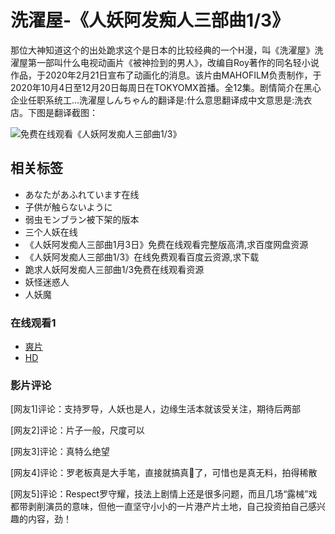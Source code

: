 # 洗濯屋-《人妖阿发痴人三部曲1/3》

那位大神知道这个的出处跪求这个是日本的比较经典的一个H漫，叫《洗濯屋》洗濯屋第一部叫什么电视动画片《被神捡到的男人》，改编自Roy著作的同名轻小说作品，于2020年2月21日宣布了动画化的消息。该片由MAHOFILM负责制作，于2020年10月4日至12月20日每周日在TOKYOMX首播。全12集。剧情简介在黑心企业任职系统工...洗濯屋しんちゃん的翻译是:什么意思翻译成中文意思是:洗衣店。下图是翻译截图：

![免费在线观看《人妖阿发痴人三部曲1/3》](https://i2.op95.com/2022/0927/222625_71280.jpg)

## 相关标签

- あなたがあふれています在线
- 子供が触らないように
- 弱虫モンブラン被下架的版本
- 三个人妖在线
- 《人妖阿发痴人三部曲1月3日》免费在线观看完整版高清,求百度网盘资源
- 《人妖阿发痴人三部曲1/3》在线免费观看百度云资源,求下载
- 跪求人妖阿发痴人三部曲1/3免费在线观看资源
- 妖怪迷惑人
- 人妖魔

### 在线观看1

- [爽片](https://h5.45813ssssw.com/?ext=2278-0)
- [HD](/play-m3u8-36212-0.html "《人妖阿发痴人三部曲1/3》HD迅雷免费免费在线观看")

### 影片评论

\[网友1\]评论：支持罗导，人妖也是人，边缘生活本就该受关注，期待后两部

\[网友2\]评论：片子一般，尺度可以

\[网友3\]评论：真特么绝望

\[网友4\]评论：罗老板真是大手笔，直接就搞真🔫了，可惜也是真无料，拍得稀散

\[网友5\]评论：Respect罗守耀，技法上剧情上还是很多问题，而且几场“露械”戏都带剥削演员的意味，但他一直坚守小小的一片港产片土地，自己投资拍自己感兴趣的内容，劲！